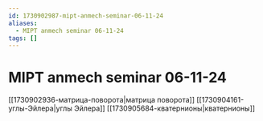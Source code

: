 ```yaml
---
id: 1730902987-mipt-anmech-seminar-06-11-24
aliases:
  - MIPT anmech seminar 06-11-24
tags: []
---
```


# MIPT anmech seminar 06-11-24
[[1730902936-матрица-поворота|матрица поворота]]
[[1730904161-углы-Эйлера|углы Эйлера]]
[[1730905684-кватернионы|кватернионы]]

